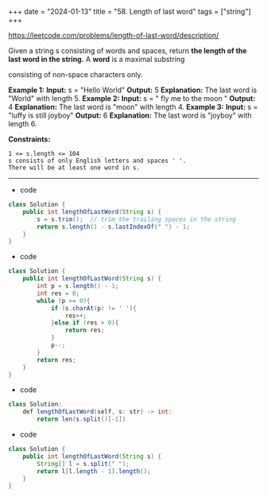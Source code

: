 +++
date = "2024-01-13"
title = "58. Length of last word"
tags = ["string"]
+++

https://leetcode.com/problems/length-of-last-word/description/

Given a string s consisting of words and spaces, return __the length of the **last** word in the string.__
A **word** is a maximal 
substring


 consisting of non-space characters only.
 
**Example 1:**
**Input:** s = "Hello World" **Output:** 5 **Explanation:** The last word is "World" with length 5. 
**Example 2:**
**Input:** s = " fly me to the moon " **Output:** 4 **Explanation:** The last word is "moon" with length 4. 
**Example 3:**
**Input:** s = "luffy is still joyboy" **Output:** 6 **Explanation:** The last word is "joyboy" with length 6. 
 
**Constraints:**
 	
	1 <= s.length <= 104 	
	s consists of only English letters and spaces ' '. 	
	There will be at least one word in s.

---
- code
```java
class Solution {
    public int lengthOfLastWord(String s) {
        s = s.trim();  // trim the trailing spaces in the string
        return s.length() - s.lastIndexOf(" ") - 1;
    }
}
```
- code
```java
class Solution {
    public int lengthOfLastWord(String s) {
        int p = s.length() - 1;
        int res = 0;
        while (p >= 0){
            if (s.charAt(p) != ' '){
                res++;
            }else if (res > 0){
                return res;
            }
            p--;
        }
        return res;
    }
}
```
- code
```java
class Solution:
    def lengthOfLastWord(self, s: str) -> int:
        return len(s.split()[-1])
```
- code
```java
class Solution {
    public int lengthOfLastWord(String s) {
        String[] l = s.split(" ");
        return l[l.length - 1].length();
    }
}
```
